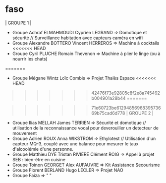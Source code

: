 # faso
| GROUPE 1 |
- Groupe Achraf ELMAHMOUDI Cyprien LEGRAND => Domotique et sécurité // Surveillance habitation avec capteurs caméra en wifi
- Groupe Alexandre BOTTERO Vincent HERREROS => Machine à cocktails
<<<<<<< HEAD
- Groupe Cyril PLUCHE Romain Thevenon => Machine à plier le linge (ou à nourrir les chats)

=======
- Groupe Mégane Wintz Loïc Combis => Projet Thalès Espace
<<<<<<< HEAD
>>>>>>> 42476f73e92805c8f2e8a745492b004901a28b44
=======

>>>>>>> 71e60723be6129485696839573669b75cad6d778
| GROUPE 2 | 
- Groupe Ilias MELLAH James TERRIEN => Sécurité et domotique // utilisation de la reconnaissance vocal pour deverouiller un detecteur de mouvement 
- Groupe Adrien ROUX Anna WIKSTROM => Ethylotest // Utilisation d'un capteur MQ-3, couplé avec une balance pour mesurer le taux d'alcoolémie d'une personne.
- Groupe Matthieu DYE Tristan RIVIERE Clément ROIG => Appel à projet SEB : bien-être en cuisine
- Groupe Toinon GEORGET Alex AUFAUVRE => Kit Assistance Secourisme 
- Groupe Florent BERLAND Hugo LECLER => Projet NAO
- Groupe Faiza => " "
